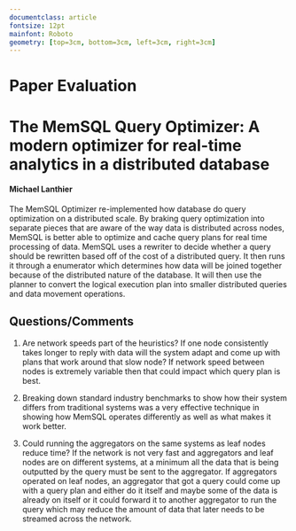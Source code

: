 ```yaml
---
documentclass: article
fontsize: 12pt
mainfont: Roboto
geometry: [top=3cm, bottom=3cm, left=3cm, right=3cm]
---
```


# Paper Evaluation
# The MemSQL Query Optimizer: A modern optimizer for real-time analytics in a distributed database 
#### Michael Lanthier

The MemSQL Optimizer re-implemented how database do query optimization on a distributed scale. By braking query optimization into separate pieces that are aware of the way data is distributed across nodes, MemSQL is better able to optimize and cache query plans for real time processing of data. MemSQL uses a rewriter to decide whether a query should be rewritten based off of the cost of a distributed query. It then runs it through a enumerator which determines how data will be joined together because of the distributed nature of the database. It will then use the planner to convert the logical execution plan into smaller distributed queries and data movement operations. 

## Questions/Comments

1. Are network speeds part of the heuristics? If one node consistently takes longer to reply with data will the system adapt and come up with plans that work around that slow node? If network speed between nodes is extremely variable then that could impact which query plan is best. 

2. Breaking down standard industry benchmarks to show how their system differs from traditional systems was a very effective technique in showing how MemSQL operates differently as well as what makes it work better. 

3. Could running the aggregators on the same systems as leaf nodes reduce time? If the network is not very fast and aggregators and leaf nodes are on different systems, at a minimum all the data that is being outputted by the query must be sent to the aggregator. If aggregators operated on leaf nodes, an aggregator that got a query could come up with a query plan and either do it itself and maybe some of the data is already on itself or it could forward it to another aggregator to run the query which may reduce the amount of data that later needs to be streamed across the network. 
